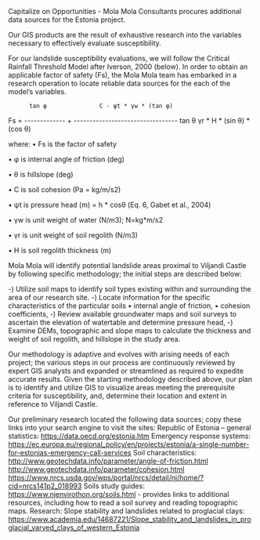 Capitalize on Opportunities - Mola Mola Consultants procures additional data sources for the Estonia project. 

Our GIS products are the result of exhaustive research into the variables necessary to effectively evaluate susceptibility.  

For our landslide susceptibility evaluations, we will follow the Critical Rainfall Threshold Model after Iverson, 2000 (below).
In order to obtain an applicable factor of safety (Fs), the Mola Mola team has embarked in a research operation to locate reliable data sources for the each of the model’s variables.






          tan φ               C - ψt * γw * (tan φ)
Fs =  -------------  +   ---------------------------------
          tan θ               γr * H * (sin θ) * (cos θ)

where:
•	Fs is the factor of safety

•	φ is internal angle of friction (deg)

•	θ is hillslope (deg)

•	C is soil cohesion (Pa = kg/m/s2)

•	ψt is pressure head (m) = h * cosθ (Eq. 6, Gabet et al., 2004)

•	γw is unit weight of water (N/m3); N=kg*m/s2

•	γr is unit weight of soil regolith (N/m3)

•	H is soil regolith thickness (m)


Mola Mola will identify potential landslide areas proximal to Viljandi Castle by following specific methodology; the initial steps are described below:

-)	Utilize soil maps to identify soil types existing within and surrounding the area of our research site.
-)	Locate information for the specific characteristics of the particular soils 
        •	internal angle of friction, 
        •	cohesion coefficients, 
-)	Review available groundwater maps and soil surveys to ascertain the elevation of watertable and determine pressure head, 
-)	Examine DEMs, topographic and slope maps to calculate the thickness and weight of soil regolith, and hillslope in the study area. 

Our methodology is adaptive and evolves with arising needs of each project; the various steps in our process are continuously reviewed by expert GIS analysts and expanded or streamlined as required to expedite accurate results.  Given the starting methodology described above, our plan is to identify and utilize GIS to visualize areas meeting the prerequisite criteria for susceptibility, and, determine their location and extent in reference to Viljandi Castle. 

Our preliminary research located the following data sources; copy these links into your search engine to visit the sites:
Republic of Estonia – general statistics: https://data.oecd.org/estonia.htm
Emergency response systems: https://ec.europa.eu/regional_policy/en/projects/estonia/a-single-number-for-estonias-emergency-call-services
Soil characteristics:
  http://www.geotechdata.info/parameter/angle-of-friction.html
  http://www.geotechdata.info/parameter/cohesion.html
  https://www.nrcs.usda.gov/wps/portal/nrcs/detail/nj/home/?cid=nrcs141p2_018993
Soils study guides:
  https://www.njenvirothon.org/soils.html - provides links to additional resources, including how to read a soil survey and     reading topographic maps.
Research:
  Slope stability and landslides related to proglacial clays: https://www.academia.edu/14687221/Slope_stability_and_landslides_in_proglacial_varved_clays_of_western_Estonia
